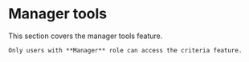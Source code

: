 # Manager tools

This section covers the manager tools feature.

```{important}
Only users with **Manager** role can access the criteria feature.
```
